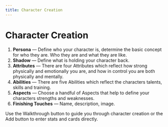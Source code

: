```yaml
---
title: Character Creation
---
```


# Character Creation

1. **Persona** &mdash; Define who your character is, determine the basic concept for who they are. Who they are and what they are like.
1. **Shadow** &mdash; Define what is holding your character back.
1. **Attributes** &mdash; There are four Attributes which reflect how strong physically and emotionally you are, and how in control you are both physically and mentally.
1. **Abilities** &mdash; There are five Abilities which reflect the characters talents, skills and training.
1. **Aspects** &mdash; Choose a handful of Aspects that help to define your characters strengths and weaknesses.
1. **Finishing Touches** &mdash; Name, description, image.

Use the Walkthrough button to guide you through character creation or the Add button to enter stats and cards directly.
